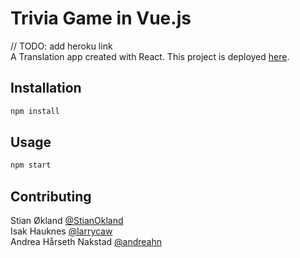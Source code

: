 # Trivia Game in Vue.js

// TODO: add heroku link<br/>
A Translation app created with React. This project is deployed [here]().

## Installation

```bash
npm install
```

## Usage

```bash
npm start
```

## Contributing
Stian Økland [@StianOkland](https://github.com/StianOkland)<br />
Isak Hauknes [@larrycaw](https://github.com/larrycaw)<br />
Andrea Hårseth Nakstad [@andreahn](https://github.com/andreahn)
